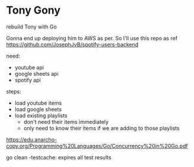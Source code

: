 # Tony Gony

rebuild Tony with Go

Gonna end up deploying him to AWS as per. So I'll use this repo as ref https://github.com/JosephJvB/spotify-users-backend

need:

- youtube api
- google sheets api
- spotify api

steps:

- load youtube items
- load google sheets
- load existing playlists
  - don't need their items immediately
  - only need to know their items if we are adding to those playlists

https://edu.anarcho-copy.org/Programming%20Languages/Go/Concurrency%20in%20Go.pdf

go clean -testcache: expires all test results
